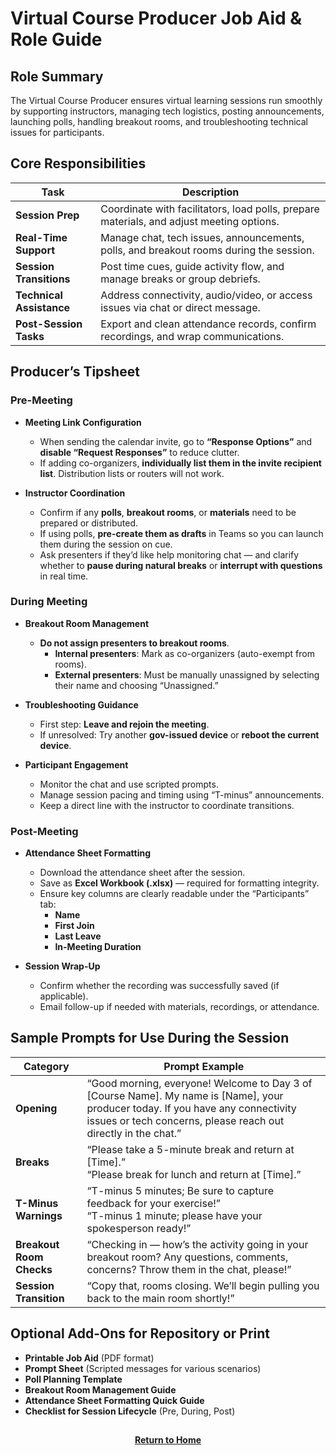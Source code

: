 # Virtual Course Producer Job Aid & Role Guide

## Role Summary
The Virtual Course Producer ensures virtual learning sessions run smoothly by supporting instructors, managing tech logistics, posting announcements, launching polls, handling breakout rooms, and troubleshooting technical issues for participants.

## Core Responsibilities

| Task | Description |
|------|-------------|
| **Session Prep** | Coordinate with facilitators, load polls, prepare materials, and adjust meeting options. |
| **Real-Time Support** | Manage chat, tech issues, announcements, polls, and breakout rooms during the session. |
| **Session Transitions** | Post time cues, guide activity flow, and manage breaks or group debriefs. |
| **Technical Assistance** | Address connectivity, audio/video, or access issues via chat or direct message. |
| **Post-Session Tasks** | Export and clean attendance records, confirm recordings, and wrap communications. |

## Producer’s Tipsheet

### Pre-Meeting

- **Meeting Link Configuration**
  - When sending the calendar invite, go to **“Response Options”** and **disable “Request Responses”** to reduce clutter.
  - If adding co-organizers, **individually list them in the invite recipient list**. Distribution lists or routers will not work.

- **Instructor Coordination**
  - Confirm if any **polls**, **breakout rooms**, or **materials** need to be prepared or distributed.
  - If using polls, **pre-create them as drafts** in Teams so you can launch them during the session on cue.
  - Ask presenters if they’d like help monitoring chat — and clarify whether to **pause during natural breaks** or **interrupt with questions** in real time.

### During Meeting

- **Breakout Room Management**
  - **Do not assign presenters to breakout rooms**.
    - **Internal presenters**: Mark as co-organizers (auto-exempt from rooms).
    - **External presenters**: Must be manually unassigned by selecting their name and choosing “Unassigned.”

- **Troubleshooting Guidance**
  - First step: **Leave and rejoin the meeting**.
  - If unresolved: Try another **gov-issued device** or **reboot the current device**.

- **Participant Engagement**
  - Monitor the chat and use scripted prompts.
  - Manage session pacing and timing using “T-minus” announcements.
  - Keep a direct line with the instructor to coordinate transitions.

### Post-Meeting

- **Attendance Sheet Formatting**
  - Download the attendance sheet after the session.
  - Save as **Excel Workbook (.xlsx)** — required for formatting integrity.
  - Ensure key columns are clearly readable under the “Participants” tab:
    - **Name**
    - **First Join**
    - **Last Leave**
    - **In-Meeting Duration**

- **Session Wrap-Up**
  - Confirm whether the recording was successfully saved (if applicable).
  - Email follow-up if needed with materials, recordings, or attendance.

## Sample Prompts for Use During the Session

| Category | Prompt Example |
|---------|----------------|
| **Opening** | “Good morning, everyone! Welcome to Day 3 of [Course Name]. My name is [Name], your producer today. If you have any connectivity issues or tech concerns, please reach out directly in the chat.” |
| **Breaks** | “Please take a 5-minute break and return at [Time].”<br>“Please break for lunch and return at [Time].” |
| **T-Minus Warnings** | “T-minus 5 minutes; Be sure to capture feedback for your exercise!”<br>“T-minus 1 minute; please have your spokesperson ready!” |
| **Breakout Room Checks** | “Checking in — how’s the activity going in your breakout room? Any questions, comments, concerns? Throw them in the chat, please!” |
| **Session Transition** | “Copy that, rooms closing. We’ll begin pulling you back to the main room shortly!” |

## Optional Add-Ons for Repository or Print

- **Printable Job Aid** (PDF format)
- **Prompt Sheet** (Scripted messages for various scenarios)
- **Poll Planning Template**
- **Breakout Room Management Guide**
- **Attendance Sheet Formatting Quick Guide**
- **Checklist for Session Lifecycle** (Pre, During, Post)

<h2></h2>
<p align="center">
  <a href="https://github.com/rlangc"><b>Return to Home</b></a>
